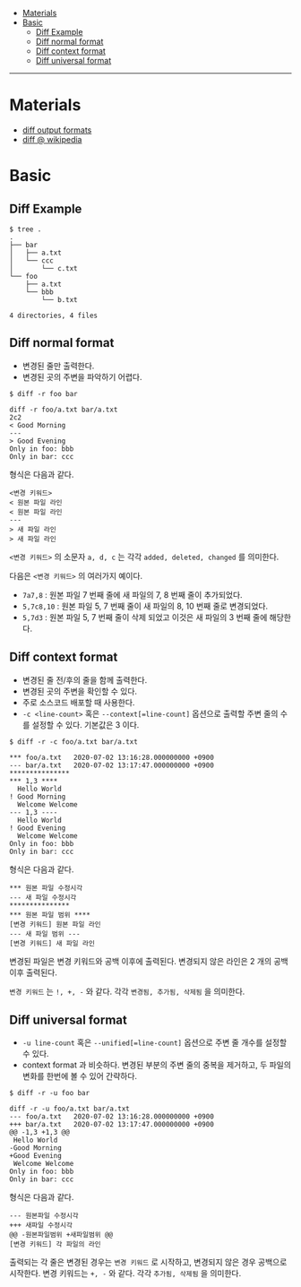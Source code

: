 - [Materials](#materials)
- [Basic](#basic)
  - [Diff Example](#diff-example)
  - [Diff normal format](#diff-normal-format)
  - [Diff context format](#diff-context-format)
  - [Diff universal format](#diff-universal-format)

------

# Materials

* [diff output formats](https://www.slideshare.net/OhgyunAhn/diff-output-formats)
* [diff @ wikipedia](https://en.wikipedia.org/wiki/Diff)

# Basic

## Diff Example

```console
$ tree .
.
├── bar
│   ├── a.txt
│   └── ccc
│       └── c.txt
└── foo
    ├── a.txt
    └── bbb
        └── b.txt

4 directories, 4 files
```

## Diff normal format

* 변경된 줄만 출력한다.
* 변경된 곳의 주변을 파악하기 어렵다.

```console
$ diff -r foo bar

diff -r foo/a.txt bar/a.txt
2c2
< Good Morning
---
> Good Evening
Only in foo: bbb
Only in bar: ccc
```

형식은 다음과 같다. 

```
<변경 키워드>
< 원본 파일 라인
< 원본 파일 라인
---
> 새 파일 라인
> 새 파일 라인
```

`<변경 키워드>` 의 소문자 `a, d, c` 는 각각 `added, deleted, changed` 를 의미한다. 

다음은 `<변경 키워드>` 의 여러가지 예이다.

* `7a7,8` : 원본 파일 7 번째 줄에 새 파일의 7, 8 번째 줄이 추가되었다.
* `5,7c8,10` : 원본 파일 5, 7 번째 줄이 새 파일의 8, 10 번째 줄로 변경되었다.
* `5,7d3` : 원본 파일 5, 7 번째 줄이 삭제 되었고 이것은 새 파일의 3 번째 줄에 해당한다. 

## Diff context format

* 변경된 줄 전/후의 줄을 함께 출력한다.
* 변경된 곳의 주변을 확인할 수 있다.
* 주로 소스코드 배포할 때 사용한다.
* `-c <line-count>` 혹은 `--context[=line-count]` 옵션으로 출력할 주변 줄의 수를 설정할 수 있다. 기본값은 3 이다.

```console
$ diff -r -c foo/a.txt bar/a.txt

*** foo/a.txt	2020-07-02 13:16:28.000000000 +0900
--- bar/a.txt	2020-07-02 13:17:47.000000000 +0900
***************
*** 1,3 ****
  Hello World
! Good Morning
  Welcome Welcome
--- 1,3 ----
  Hello World
! Good Evening
  Welcome Welcome
Only in foo: bbb
Only in bar: ccc
```

형식은 다음과 같다. 

```
*** 원본 파일 수정시각
--- 새 파일 수정시각
***************
*** 원본 파일 범위 ****
[변경 키워드] 원본 파일 라인
--- 새 파일 범위 ---
[변경 키워드] 새 파일 라인
```

변경된 파일은 변경 키워드와 공백 이후에 출력된다. 변경되지 않은 라인은 2 개의 공백이후 출력된다.

`변경 키워드` 는 `!, +, -` 와 같다. 각각 `변경됨, 추가됨, 삭제됨` 을 의미한다.

## Diff universal format

* `-u line-count` 혹은 `--unified[=line-count]` 옵션으로 주변 줄 개수를 설정할 수 있다.
* context format 과 비슷하다. 변경된 부분의 주변 줄의 중복을 제거하고, 두 파일의 변화를 한번에 볼 수 있어 간략하다.

```console
$ diff -r -u foo bar

diff -r -u foo/a.txt bar/a.txt
--- foo/a.txt	2020-07-02 13:16:28.000000000 +0900
+++ bar/a.txt	2020-07-02 13:17:47.000000000 +0900
@@ -1,3 +1,3 @@
 Hello World
-Good Morning
+Good Evening
 Welcome Welcome
Only in foo: bbb
Only in bar: ccc
```

형식은 다음과 같다.

```
--- 원본파일 수정시각
+++ 새파일 수정시각
@@ -원본파일범위 +새파일범위 @@
[변경 키워드] 각 파일의 라인
```

출력되는 각 줄은 변경된 경우는 `변경 키워드` 로 시작하고, 변경되지 않은 경우 공백으로 시작한다. 변경 키워드는 `+, -` 와 같다. 각각 `추가됨, 삭제됨` 을 의미한다.
